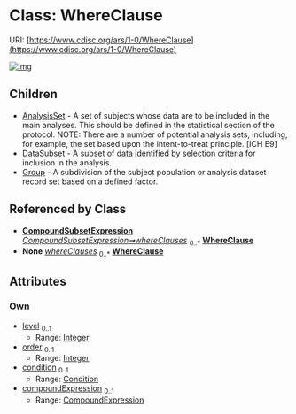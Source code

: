 
# Class: WhereClause




URI: [https://www.cdisc.org/ars/1-0/WhereClause](https://www.cdisc.org/ars/1-0/WhereClause)


[![img](https://yuml.me/diagram/nofunky;dir:TB/class/[CompoundExpression]<compoundExpression%200..1-++[WhereClause&#124;level:integer%20%3F;order:integer%20%3F],[Condition]<condition%200..1-++[WhereClause],[CompoundSubsetExpression]++-%20whereClauses%200..*>[WhereClause],[CompoundExpression]++-%20whereClauses%200..*>[WhereClause],[WhereClause]^-[Group],[WhereClause]^-[DataSubset],[WhereClause]^-[AnalysisSet],[Group],[DataSubset],[Condition],[CompoundSubsetExpression],[CompoundExpression],[AnalysisSet])](https://yuml.me/diagram/nofunky;dir:TB/class/[CompoundExpression]<compoundExpression%200..1-++[WhereClause&#124;level:integer%20%3F;order:integer%20%3F],[Condition]<condition%200..1-++[WhereClause],[CompoundSubsetExpression]++-%20whereClauses%200..*>[WhereClause],[CompoundExpression]++-%20whereClauses%200..*>[WhereClause],[WhereClause]^-[Group],[WhereClause]^-[DataSubset],[WhereClause]^-[AnalysisSet],[Group],[DataSubset],[Condition],[CompoundSubsetExpression],[CompoundExpression],[AnalysisSet])

## Children

 * [AnalysisSet](AnalysisSet.md) - A set of subjects whose data are to be included in the main analyses. This should be defined in the statistical section of the protocol. NOTE: There are a number of potential analysis sets, including, for example, the set based upon the intent-to-treat principle. [ICH E9]
 * [DataSubset](DataSubset.md) - A subset of data identified by selection criteria for inclusion in the analysis.
 * [Group](Group.md) - A subdivision of the subject population or analysis dataset record set based on a defined factor.

## Referenced by Class

 *  **[CompoundSubsetExpression](CompoundSubsetExpression.md)** *[CompoundSubsetExpression➞whereClauses](CompoundSubsetExpression_whereClauses.md)*  <sub>0..\*</sub>  **[WhereClause](WhereClause.md)**
 *  **None** *[whereClauses](whereClauses.md)*  <sub>0..\*</sub>  **[WhereClause](WhereClause.md)**

## Attributes


### Own

 * [level](level.md)  <sub>0..1</sub>
     * Range: [Integer](types/Integer.md)
 * [order](order.md)  <sub>0..1</sub>
     * Range: [Integer](types/Integer.md)
 * [condition](condition.md)  <sub>0..1</sub>
     * Range: [Condition](Condition.md)
 * [compoundExpression](compoundExpression.md)  <sub>0..1</sub>
     * Range: [CompoundExpression](CompoundExpression.md)
